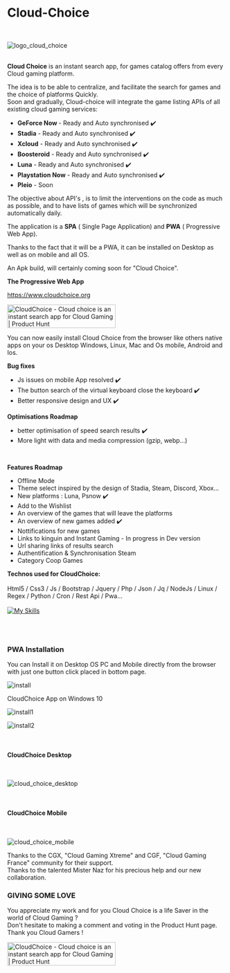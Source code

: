 # Cloud-Choice


<br>


![logo_cloud_choice](https://github.com/mistertest/cloud-choice/blob/main/img/logo_cloud_choice300px.png)

<br>
<b>Cloud Choice</b> is an instant search app, for games catalog offers from every Cloud gaming platform.

The idea is to be able to centralize, and facilitate the search for games and the choice of platforms Quickly.<br>
Soon and gradually, Cloud-choice will integrate the game listing APIs of all existing cloud gaming services:

- <b>GeForce Now </b> - Ready and Auto synchronised :heavy_check_mark:
- <b>Stadia</b> - Ready and Auto synchronised :heavy_check_mark:
- <b>Xcloud</b> - Ready and Auto synchronised :heavy_check_mark:
- <b>Boosteroid</b> - Ready and Auto synchronised :heavy_check_mark:
- <b>Luna</b> - Ready and Auto synchronised :heavy_check_mark:
- <b>Playstation Now</b> - Ready and Auto synchronised :heavy_check_mark:
- <b>Pleio</b> - Soon



The objective about API's , is to limit the interventions on the code as much as possible, and to have lists of games which will be synchronized automatically daily.

The application is a **SPA** ( Single Page Application) and **PWA** ( Progressive Web App).

Thanks to the fact that it will be a PWA, it can be installed on Desktop as well as on mobile and all OS.

An Apk build, will certainly coming  soon for "Cloud Choice".



<b>The Progressive Web App</b> <br>

https://www.cloudchoice.org


<a href="https://www.producthunt.com/posts/cloudchoice?utm_source=badge-featured&utm_medium=badge&utm_souce=badge-cloudchoice" target="_blank"><img src="https://api.producthunt.com/widgets/embed-image/v1/featured.svg?post_id=343875&theme=dark" alt="CloudChoice - Cloud&#0032;choice&#0032;is&#0032;an&#0032;instant&#0032;search&#0032;app&#0032;for&#0032;Cloud&#0032;Gaming | Product Hunt" style="width: 250px; height: 54px;" width="250" height="54" /></a>


You can now easily install Cloud Choice from the browser like others native apps on your os Desktop Windows, Linux, Mac and Os mobile, Android and Ios.

<b>Bug fixes</b><br>
- Js issues on mobile App resolved  :heavy_check_mark:
- The button search of the virtual keyboard close the keyboard  :heavy_check_mark:
- Better responsive design and UX  :heavy_check_mark:




<b>Optimisations Roadmap</b>
- better optimisation of speed search results  :heavy_check_mark:
- More light with data and media compression (gzip, webp...)

<br>


<b>Features Roadmap</b>
- Offline Mode
- Theme select inspired by the design of Stadia, Steam, Discord, Xbox...
- New platforms : Luna, Psnow  :heavy_check_mark:
- Add to the Wishlist
- An overview of the games that will leave the platforms
- An overview of new games added  :heavy_check_mark:
- Nottifications for new games
- Links to kinguin and Instant Gaming - In progress in Dev version
- Url sharing links of results search
- Authentification & Synchronisation Steam
- Category Coop Games





<b>Technos used for CloudChoice:</b>
<br><br>
Html5 / Css3 / Js / Bootstrap / Jquery / Php / Json / Jq / NodeJs / Linux / Regex / Python / Cron / Rest Api / Pwa...
<br><br>
[![My Skills](https://skillicons.dev/icons?i=html,css,js,jquery,php,nodejs,linux,py)](https://skillicons.dev)

<br><br>

### PWA Installation
You can Install it on Desktop OS PC and Mobile directly from the browser with just one button click placed in bottom page.

![install](https://raw.githubusercontent.com/mistertest/cloud-choice/main/img/button_install.PNG)


CloudChoice App on Windows 10


![install1](https://github.com/mistertest/cloud-choice/blob/main/img/barre_tache.PNG)

![install2](https://github.com/mistertest/cloud-choice/blob/main/img/demarer_cloud_choice.png)


<br>

#### CloudChoice Desktop
<br>

![cloud_choice_desktop](https://github.com/mistertest/cloud-choice/blob/main/img/cloudchoice_newDesktop.PNG)




<br>

#### CloudChoice Mobile
<br>

![cloud_choice_mobile](https://github.com/mistertest/cloud-choice/blob/main/img/cloud_choiceV3_mobile.png)


Thanks to the  CGX, "Cloud Gaming Xtreme" and CGF, "Cloud Gaming France" community for their support.<br>Thanks to the talented Mister Naz for his precious help and our new collaboration.


### GIVING SOME LOVE

You appreciate my work and for you Cloud Choice is a life Saver in the world of Cloud Gaming ?<br>
Don't hesitate to making a comment and voting in the Product Hunt page. <br>
Thank you Cloud Gamers !

<a href="https://www.producthunt.com/posts/cloudchoice?utm_source=badge-featured&utm_medium=badge&utm_souce=badge-cloudchoice" target="_blank"><img src="https://api.producthunt.com/widgets/embed-image/v1/featured.svg?post_id=343875&theme=dark" alt="CloudChoice - Cloud&#0032;choice&#0032;is&#0032;an&#0032;instant&#0032;search&#0032;app&#0032;for&#0032;Cloud&#0032;Gaming | Product Hunt" style="width: 250px; height: 54px;" width="250" height="54" /></a>








